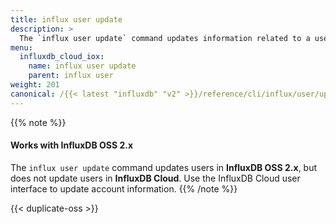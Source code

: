 ```yaml
---
title: influx user update
description: >
  The `influx user update` command updates information related to a user such as their user name.
menu:
  influxdb_cloud_iox:
    name: influx user update
    parent: influx user
weight: 201
canonical: /{{< latest "influxdb" "v2" >}}/reference/cli/influx/user/update/
---
```


{{% note %}}
#### Works with InfluxDB OSS 2.x
The `influx user update` command updates users in **InfluxDB OSS 2.x**,
but does not update users in **InfluxDB Cloud**.
Use the InfluxDB Cloud user interface to update account information.
{{% /note %}}

{{< duplicate-oss >}}
